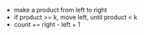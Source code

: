 * make a product from left to right
* if product >= k, move left, until product < k
* count += right - left + 1
   
